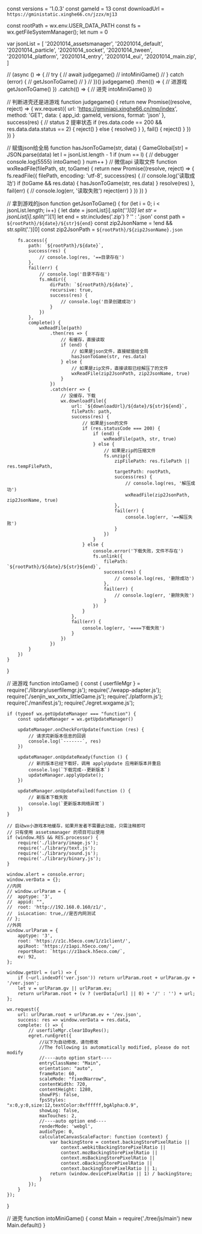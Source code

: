 const versions = '1.0.3'
const gameId = 13
const downloadUrl = `https://gministatic.xinghe66.cn/jzzx/mj13`

const rootPath = wx.env.USER_DATA_PATH
const fs = wx.getFileSystemManager();
let num = 0

var jsonList = [
  '20201014_assetsmanager',
	'20201014_default',
	'20201014_particle',
	'20201014_socket',
	'20201014_tween',
	'20201014_platform',
	'20201014_entry',
	'20201014_eui',
	'20201014_main.zip',
]

// (async () => {
// 	try {
// 		await judgegame()
// 		intoMiniGame()
// 	} catch (error) {
// 		getJsonToGame()
// 	}
// })()
judgegame()
	.then(() => {
		// 进游戏
		getJsonToGame()
	})
	.catch(() => {
		// 进壳
		intoMiniGame()
	})

// 判断进壳还是进游戏
function judgegame() {
	return new Promise((resolve, reject) => {
		wx.request({
			url: 'https://gminiapi.xinghe66.cn/mp/index',
			method: 'GET',
			data: {
				app_id: gameId,
				versions,
				format: 'json'
			},
			success(res) {
				// status 2 提审状态
				if (res.data.code == 200 && res.data.data.status == 2) {
					reject()
				} else {
					resolve()
				}
			},
			fail() {
				reject()
			}
		})
	})
}

// 赋值json给全局
function hasJsonToGame(str, data) {
	GameGlobal[str] = JSON.parse(data)
	let l = jsonList.length - 1
	if (num == l) {
		// debugger
		console.log(5555)
		intoGame()
	}
	num++
}
// 微信api 读取文件
function wxReadFile(filePath, str, toGame) {
	return new Promise((resolve, reject) => {
		fs.readFile({
			filePath,
			encoding: 'utf-8',
			success(res) {
				// console.log('读取成功')
				if (toGame && res.data) {
					hasJsonToGame(str, res.data)
				}
				resolve(res)
			},
			fail(err) {
				// console.log(err, '读取失败')
				reject(err)
			}
		})
	})
}

// 拿到游戏的json
function getJsonToGame() {
	for (let i = 0; i < jsonList.length; i++) {
		let date = jsonList[i].split('_')[0]
		let str = jsonList[i].split('_')[1]
		let end = str.includes('.zip') ? '' : '.json'
		const path = `${rootPath}/${date}/${str}${end}`
		const zip2JsonName = !end && str.split('.')[0]
		const zip2JsonPath = `${rootPath}/${zip2JsonName}.json`

		fs.access({
			path: `${rootPath}/${date}`,
			success(res) {
				// console.log(res, '==目录存在')
			},
			fail(err) {
				// console.log('目录不存在')
				fs.mkdir({
					dirPath: `${rootPath}/${date}`,
					recursive: true,
					success(res) {
						// console.log('目录创建成功')
					}
				})
			},
			complete() {
				wxReadFile(path)
					.then(res => {
						// 有缓存，直接读取
						if (end) {
							// 如果是json文件，直接赋值给全局
							hasJsonToGame(str, res.data)
						} else {
							// 如果是zip文件，直接读取已经解压了的文件
							wxReadFile(zip2JsonPath, zip2JsonName, true)
						}
					})
					.catch(err => {
						// 没缓存，下载
						wx.downloadFile({
							url: `${downloadUrl}/${date}/${str}${end}`,
							filePath: path,
							success(res) {
								// 如果是json的文件
								if (res.statusCode === 200) {
									if (end) {
										wxReadFile(path, str, true)
									} else {
										// 如果是zip的压缩文件
										fs.unzip({
											zipFilePath: res.filePath || res.tempFilePath,
											targetPath: rootPath,
											success(res) {
												// console.log(res, '解压成功')
												wxReadFile(zip2JsonPath, zip2JsonName, true)
											},
											fail(err) {
												console.log(err, '==解压失败')
											}
										})
									}
								} else {
									console.error('下载失败，文件不存在')
									fs.unlink({
										filePath: `${rootPath}/${date}/${str}${end}`,
										success(res) {
											// console.log(res, '删除成功')
										},
										fail(err) {
											// console.log(err, '删除失败')
										}
									})
								}
							},
							fail(err) {
								console.log(err, '====下载失败')
							}
						})
					})
			}
		})
	}
}


// 进游戏
function intoGame() {
	const {
		userfileMgr
	} = require('./library/userfilemgr.js');
	require('./weapp-adapter.js');
	require('./senjin_wx_xxtx_littleGame.js');
	require('./platform.js');
	require('./manifest.js');
	require('./egret.wxgame.js');

	if (typeof wx.getUpdateManager === "function") {
		const updateManager = wx.getUpdateManager()

		updateManager.onCheckForUpdate(function (res) {
			// 请求完新版本信息的回调
			console.log(`-------`, res)
		})

		updateManager.onUpdateReady(function () {
			// 新的版本已经下载好，调用 applyUpdate 应用新版本并重启
			console.log(`下载完成--更新版本`)
			updateManager.applyUpdate();
		})

		updateManager.onUpdateFailed(function () {
			// 新版本下载失败
			console.log(`更新版本网络异常`)
		})
	}

	// 启动wx小游戏本地缓存，如果开发者不需要此功能，只需注释即可
	// 只有使用 assetsmanager 的项目可以使用
	if (window.RES && RES.processor) {
		require('./library/image.js');
		require('./library/text.js');
		require('./library/sound.js');
		require('./library/binary.js');
	}

	window.alert = console.error;
	window.verData = {};
	//内网
	// window.urlParam = {
	// 	apptype: '3',
	// 	appid: "",
	// 	root: 'http://192.168.0.160/z1/',
	// 	isLocation: true,//是否内网测试
	// };
	//外网
	window.urlParam = {
		apptype: '3',
		root: 'https://z1c.h5eco.com/1/z1client/',
		apiRoot: 'https://z1api.h5eco.com/',
		reportRoot: `https://z1back.h5eco.com/`,
		ev: 92,
	};

	window.getUrl = (url) => {
		if (~url.indexOf('ver.json')) return urlParam.root + urlParam.gv + '/ver.json';
		let v = urlParam.gv || urlParam.ev;
		return urlParam.root + (v ? (verData[url] || 0) + '/' : '') + url;
	};

	wx.request({
		url: urlParam.root + urlParam.ev + '/ev.json',
		success: res => window.verData = res.data,
		complete: () => {
			// userfileMgr.clear1DayRes();
			egret.runEgret({
				//以下为自动修改，请勿修改
				//The following is automatically modified, please do not modify
				//----auto option start----
				entryClassName: "Main",
				orientation: "auto",
				frameRate: 60,
				scaleMode: "fixedNarrow",
				contentWidth: 720,
				contentHeight: 1280,
				showFPS: false,
				fpsStyles: "x:0,y:0,size:12,textColor:0xffffff,bgAlpha:0.9",
				showLog: false,
				maxTouches: 2,
				//----auto option end----
				renderMode: 'webgl',
				audioType: 0,
				calculateCanvasScaleFactor: function (context) {
					var backingStore = context.backingStorePixelRatio ||
						context.webkitBackingStorePixelRatio ||
						context.mozBackingStorePixelRatio ||
						context.msBackingStorePixelRatio ||
						context.oBackingStorePixelRatio ||
						context.backingStorePixelRatio || 1;
					return (window.devicePixelRatio || 1) / backingStore;
				}
			});
		}
	});

}

// 进壳
function intoMiniGame() {
	const Main = require('./tree/js/main')
	new Main.default()
}